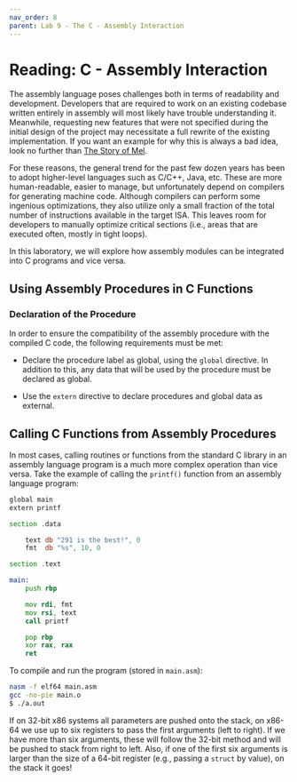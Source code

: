 ```yaml
---
nav_order: 8
parent: Lab 9 - The C - Assembly Interaction
---
```


# Reading: C - Assembly Interaction

The assembly language poses challenges both in terms of readability and development.
Developers that are required to work on an existing codebase written entirely in assembly will most likely have trouble understanding it.
Meanwhile, requesting new features that were not specified during the initial design of the project may necessitate a full rewrite of the existing implementation.
If you want an example for why this is always a bad idea, look no further than [The Story of Mel](https://www.catb.org/jargon/html/story-of-mel.html).

For these reasons, the general trend for the past few dozen years has been to adopt higher-level languages such as C/C++, Java, etc.
These are more human-readable, easier to manage, but unfortunately depend on compilers for generating machine code.
Although compilers can perform some ingenious optimizations, they also utilize only a small fraction of the total number of instructions available in the target ISA.
This leaves room for developers to manually optimize critical sections (i.e., areas that are executed often, mostly in tight loops).

In this laboratory, we will explore how assembly modules can be integrated into C programs and vice versa.

## Using Assembly Procedures in C Functions

### Declaration of the Procedure

In order to ensure the compatibility of the assembly procedure with the compiled C code, the following requirements must be met:

- Declare the procedure label as global, using the `global` directive.
  In addition to this, any data that will be used by the procedure must be declared as global.

- Use the `extern` directive to declare procedures and global data as external.

## Calling C Functions from Assembly Procedures

In most cases, calling routines or functions from the standard C library in an assembly language program is a much more complex operation than vice versa.
Take the example of calling the `printf()` function from an assembly language program:

```asm
global main
extern printf

section .data

    text db "291 is the best!", 0
    fmt  db "%s", 10, 0

section .text

main:
    push rbp

    mov rdi, fmt
    mov rsi, text
    call printf

    pop rbp
    xor rax, rax
    ret
```

To compile and run the program (stored in `main.asm`):

```bash
nasm -f elf64 main.asm
gcc -no-pie main.o
$ ./a.out
```

If on 32-bit x86 systems all parameters are pushed onto the stack, on x86-64 we use up to six registers to pass the first arguments (left to right).
If we have more than six arguments, these will follow the 32-bit method and will be pushed to stack from right to left.
Also, if one of the first six arguments is larger than the size of a 64-bit register (e.g., passing a `struct` by value), on the stack it goes!
